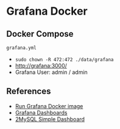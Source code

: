 # Grafana Docker

## Docker Compose
`grafana.yml`

- `sudo chown -R 472:472 ./data/grafana`
- [http://grafana:3000/](http://grafana:3000/)
- Grafana User: admin / admin

## References
- [Run Grafana Docker image](https://grafana.com/docs/grafana/latest/installation/docker/)
- [Grafana Dashboards](https://grafana.com/grafana/dashboards)
- [2MySQL Simple Dashboard](https://grafana.com/grafana/dashboards/7991)